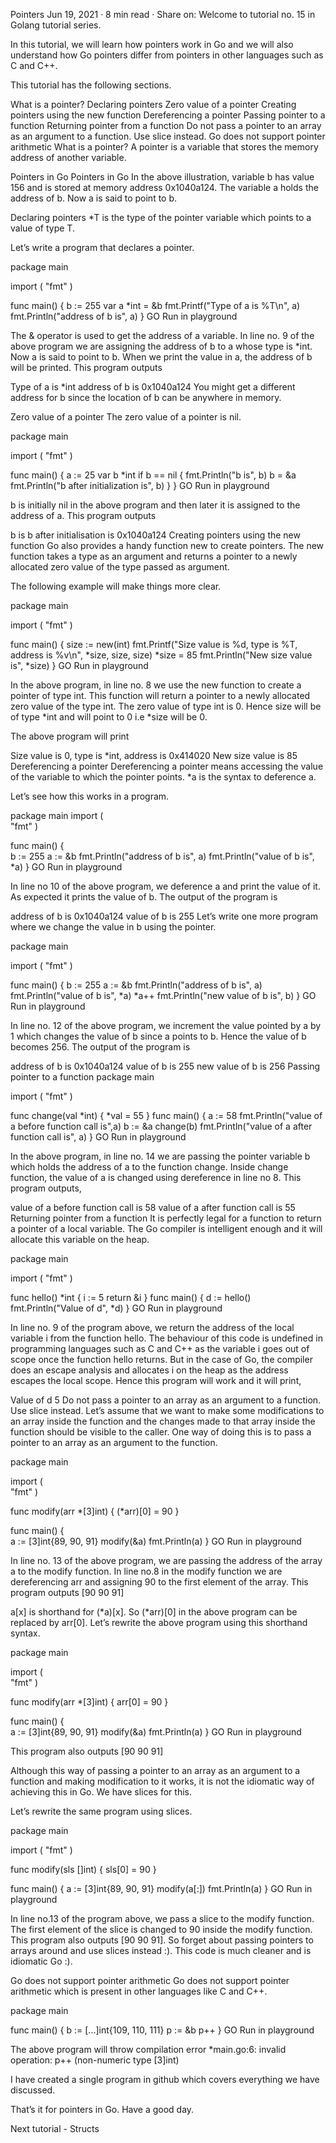 Pointers
Jun 19, 2021
· 8 min read
 · Share on:
Welcome to tutorial no. 15 in Golang tutorial series.

In this tutorial, we will learn how pointers work in Go and we will also understand how Go pointers differ from pointers in other languages such as C and C++.

This tutorial has the following sections.

What is a pointer?
Declaring pointers
Zero value of a pointer
Creating pointers using the new function
Dereferencing a pointer
Passing pointer to a function
Returning pointer from a function
Do not pass a pointer to an array as an argument to a function. Use slice instead.
Go does not support pointer arithmetic
What is a pointer?
A pointer is a variable that stores the memory address of another variable.

Pointers in Go
Pointers in Go
In the above illustration, variable b has value 156 and is stored at memory address 0x1040a124. The variable a holds the address of b. Now a is said to point to b.

Declaring pointers
*T is the type of the pointer variable which points to a value of type T.

Let’s write a program that declares a pointer.

package main

import (
	"fmt"
)

func main() {
	b := 255
	var a *int = &b
    fmt.Printf("Type of a is %T\n", a)
	fmt.Println("address of b is", a)
}
GO
Run in playground

The & operator is used to get the address of a variable. In line no. 9 of the above program we are assigning the address of b to a whose type is *int. Now a is said to point to b. When we print the value in a, the address of b will be printed. This program outputs

Type of a is *int
address of b is 0x1040a124
You might get a different address for b since the location of b can be anywhere in memory.

Zero value of a pointer
The zero value of a pointer is nil.

package main

import (
	"fmt"
)

func main() {
	a := 25
	var b *int
	if b == nil {
		fmt.Println("b is", b)
		b = &a
		fmt.Println("b after initialization is", b)
	}
}
GO
Run in playground

b is initially nil in the above program and then later it is assigned to the address of a. This program outputs

b is <nil>
b after initialisation is 0x1040a124
Creating pointers using the new function
Go also provides a handy function new to create pointers. The new function takes a type as an argument and returns a pointer to a newly allocated zero value of the type passed as argument.

The following example will make things more clear.

package main

import (
	"fmt"
)

func main() {
	size := new(int)
	fmt.Printf("Size value is %d, type is %T, address is %v\n", *size, size, size)
	*size = 85
	fmt.Println("New size value is", *size)
}
GO
Run in playground

In the above program, in line no. 8 we use the new function to create a pointer of type int. This function will return a pointer to a newly allocated zero value of the type int. The zero value of type int is 0. Hence size will be of type *int and will point to 0 i.e *size will be 0.

The above program will print

Size value is 0, type is *int, address is 0x414020
New size value is 85
Dereferencing a pointer
Dereferencing a pointer means accessing the value of the variable to which the pointer points. *a is the syntax to deference a.

Let’s see how this works in a program.

package main
import (  
    "fmt"
)

func main() {  
    b := 255
    a := &b
    fmt.Println("address of b is", a)
    fmt.Println("value of b is", *a)
}
GO
Run in playground

In line no 10 of the above program, we deference a and print the value of it. As expected it prints the value of b. The output of the program is

address of b is 0x1040a124
value of b is 255
Let’s write one more program where we change the value in b using the pointer.

package main

import (
	"fmt"
)

func main() {
	b := 255
	a := &b
	fmt.Println("address of b is", a)
	fmt.Println("value of b is", *a)
	*a++
	fmt.Println("new value of b is", b)
}
GO
Run in playground

In line no. 12 of the above program, we increment the value pointed by a by 1 which changes the value of b since a points to b. Hence the value of b becomes 256. The output of the program is

address of b is 0x1040a124
value of b is 255
new value of b is 256
Passing pointer to a function
package main

import (
	"fmt"
)

func change(val *int) {
	*val = 55
}
func main() {
	a := 58
	fmt.Println("value of a before function call is",a)
	b := &a
	change(b)
	fmt.Println("value of a after function call is", a)
}
GO
Run in playground

In the above program, in line no. 14 we are passing the pointer variable b which holds the address of a to the function change. Inside change function, the value of a is changed using dereference in line no 8. This program outputs,

value of a before function call is 58
value of a after function call is 55
Returning pointer from a function
It is perfectly legal for a function to return a pointer of a local variable. The Go compiler is intelligent enough and it will allocate this variable on the heap.

package main

import (
	"fmt"
)

func hello() *int {
	i := 5
	return &i
}
func main() {
	d := hello()
	fmt.Println("Value of d", *d)
}
GO
Run in playground

In line no. 9 of the program above, we return the address of the local variable i from the function hello. The behaviour of this code is undefined in programming languages such as C and C++ as the variable i goes out of scope once the function hello returns. But in the case of Go, the compiler does an escape analysis and allocates i on the heap as the address escapes the local scope. Hence this program will work and it will print,

Value of d 5
Do not pass a pointer to an array as an argument to a function. Use slice instead.
Let’s assume that we want to make some modifications to an array inside the function and the changes made to that array inside the function should be visible to the caller. One way of doing this is to pass a pointer to an array as an argument to the function.

package main

import (  
    "fmt"
)

func modify(arr *[3]int) {
	(*arr)[0] = 90
}

func main() {  
    a := [3]int{89, 90, 91}
    modify(&a)
    fmt.Println(a)
}
GO
Run in playground

In line no. 13 of the above program, we are passing the address of the array a to the modify function. In line no.8 in the modify function we are dereferencing arr and assigning 90 to the first element of the array. This program outputs [90 90 91]

a[x] is shorthand for (*a)[x]. So (*arr)[0] in the above program can be replaced by arr[0]. Let’s rewrite the above program using this shorthand syntax.

package main

import (  
    "fmt"
)

func modify(arr *[3]int) {
	arr[0] = 90
}

func main() {  
    a := [3]int{89, 90, 91}
    modify(&a)
    fmt.Println(a)
}
GO
Run in playground

This program also outputs [90 90 91]

Although this way of passing a pointer to an array as an argument to a function and making modification to it works, it is not the idiomatic way of achieving this in Go. We have slices for this.

Let’s rewrite the same program using slices.

package main

import (
	"fmt"
)

func modify(sls []int) {
	sls[0] = 90
}

func main() {
	a := [3]int{89, 90, 91}
	modify(a[:])
	fmt.Println(a)
}
GO
Run in playground

In line no.13 of the program above, we pass a slice to the modify function. The first element of the slice is changed to 90 inside the modify function. This program also outputs [90 90 91]. So forget about passing pointers to arrays around and use slices instead :). This code is much cleaner and is idiomatic Go :).

Go does not support pointer arithmetic
Go does not support pointer arithmetic which is present in other languages like C and C++.

package main

func main() {
	b := [...]int{109, 110, 111}
	p := &b
	p++
}
GO
Run in playground

The above program will throw compilation error *main.go:6: invalid operation: p++ (non-numeric type [3]int)

I have created a single program in github which covers everything we have discussed.

That’s it for pointers in Go. Have a good day.

Next tutorial - Structs
